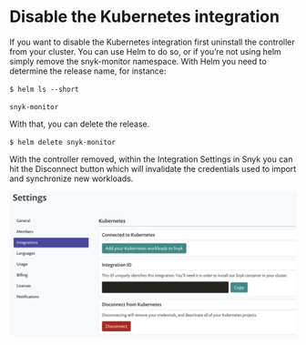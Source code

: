 # Disable the Kubernetes integration

If you want to disable the Kubernetes integration first uninstall the controller from your cluster. You can use Helm to do so, or if you’re not using helm simply remove the snyk-monitor namespace. With Helm you need to determine the release name, for instance:

`$ helm ls --short`

`snyk-monitor`

With that, you can delete the release.

`$ helm delete snyk-monitor`

With the controller removed, within the Integration Settings in Snyk you can hit the Disconnect button which will invalidate the credentials used to import and synchronize new workloads.

![](<../../../.gitbook/assets/image (1) (1) (1) (2).png>)
